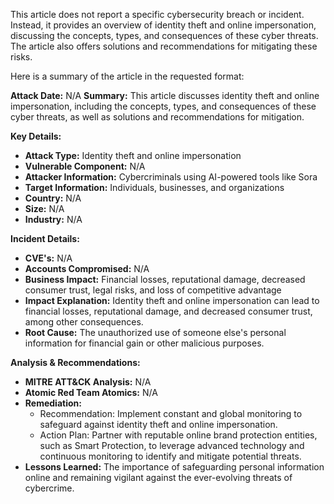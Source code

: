 This article does not report a specific cybersecurity breach or incident. Instead, it provides an overview of identity theft and online impersonation, discussing the concepts, types, and consequences of these cyber threats. The article also offers solutions and recommendations for mitigating these risks.

Here is a summary of the article in the requested format:

**Attack Date:** N/A
**Summary:** This article discusses identity theft and online impersonation, including the concepts, types, and consequences of these cyber threats, as well as solutions and recommendations for mitigation.

**Key Details:**

* **Attack Type:** Identity theft and online impersonation
* **Vulnerable Component:** N/A
* **Attacker Information:** Cybercriminals using AI-powered tools like Sora
* **Target Information:** Individuals, businesses, and organizations
* **Country:** N/A
* **Size:** N/A
* **Industry:** N/A

**Incident Details:**

* **CVE's:** N/A
* **Accounts Compromised:** N/A
* **Business Impact:** Financial losses, reputational damage, decreased consumer trust, legal risks, and loss of competitive advantage
* **Impact Explanation:** Identity theft and online impersonation can lead to financial losses, reputational damage, and decreased consumer trust, among other consequences.
* **Root Cause:** The unauthorized use of someone else's personal information for financial gain or other malicious purposes.

**Analysis & Recommendations:**

* **MITRE ATT&CK Analysis:** N/A
* **Atomic Red Team Atomics:** N/A
* **Remediation:**
	+ Recommendation: Implement constant and global monitoring to safeguard against identity theft and online impersonation.
	+ Action Plan: Partner with reputable online brand protection entities, such as Smart Protection, to leverage advanced technology and continuous monitoring to identify and mitigate potential threats.
* **Lessons Learned:** The importance of safeguarding personal information online and remaining vigilant against the ever-evolving threats of cybercrime.
